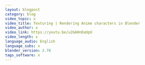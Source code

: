 ```yaml
---
layout: blogpost
category: blog
video_topic: x
video_title: Texturing | Rendering Anime characters in Blender
video_author: x
video_link: https://youtu.be/u2GAHnDaUpU
video_length: x
language_audio: English
language_subs: x
blender_version: 2.78
tags_software: x
---
```

